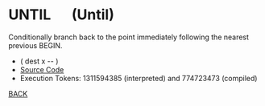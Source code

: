# UNTIL &emsp; (Until)
Conditionally branch back to the point immediately following the nearest previous BEGIN.
* ( dest x -- )
* [Source Code](../words/core/Until.cs)
* Execution Tokens: 1311594385 (interpreted) and 774723473 (compiled)


[BACK](builtins.md#Until)
